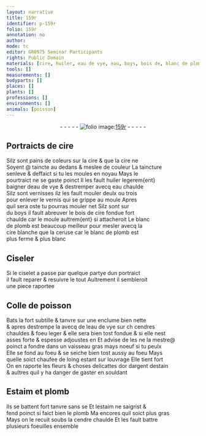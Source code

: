```yaml
---
layout: narrative
title: 159r
identifier: p-159r
folio: 159r
annotation: no
author:
mode: tc
editor: GR8975 Seminar Participants
rights: Public Domain
materials: [cire, huiler, eau de vye, eau, boys, bois de, blanc de plomb, cire blanche, ceruse, Colle de poisson, cendres, or, argent, estain, Estaim, plomb, estaim, cendre]
tools: []
measurements: []
bodyparts: []
places: []
plants: []
professions: []
environments: []
animals: [poisson]
---
```


<div class="folio" align="center">- - - - - <a href="http://gallica.bnf.fr/ark:/12148/btv1b10500001g/f323.item.r=" target="_blank"><img src="https://cu-mkp.github.io/2017-workshop-edition/assets/photo-icon.png" alt="folio image: " style="display:inline-block; margin-bottom:-3px;"/>159r</a> - - - - - </div>  
  

## Portraicts de <span class="m">cire</span>

 
Silz sont pains de coleurs sur la <span class="m">cire</span> & que la <span class="m">cire</span> ne<br/> Soyent @ taincte au dedans & meslee de couleur La taincture<br/> senleve & deffaict si tu les moules en noyau Mays le<br/> pourtraict ne se gaste poinct Il les fault <span class="m">huiler</span> legerem{ent}<br/> baigner d<span class="m">eau de vye</span> & destremper avecq <span class="m">eau</span> chaulde<br/> Silz sont vernisses ilz les fault mouler deulx ou trois<br/> pour enlever le vernis qui se grippe au moule Apres<br/> quil sera oste tu pourras mouler net Silz sont sur<br/> du <span class="m">boys</span> il fault abreuver le <span class="m">bois de</span> <span class="m">cire</span> fondue fort<br/> chaulde car le moule aultrem{ent} si attacheroit Le <span class="m">blanc<br/> de plomb</span> est beaucoup meilleur pour mesler avecq la<br/> <span class="m">cire blanche</span> que la <span class="m">ceruse</span> car le <span class="m">blanc de plomb</span> est<br/> plus ferme & plus blanc
 
 
  

##  Ciseler

 
Si le ciselet a passe par quelque partye dun portraict<br/> il fault reparer & resuivre le tout Aultrement il sembleroit<br/> une piece raportee
 
 
  

##  <span class="m">Colle de <span class="al">poisson</span></span>

 
Bats la fort subtille & tanvre sur une enclume bien nette<br/> & apres destrempe la avecq de l<span class="m">eau de vye</span> sur <span class="del">ch</span> <span class="m">cendres</span><br/> chauldes & foeu leger & elle sera bien tost fondue & si elle nest<br/> asses forte & espesse adjoustes en Et advise de <span class="del">les</span> ne la mestre@<br/> poinct a fondre dans un vaisseau gras mays noeuf si tu peulx<br/> Elle se fond au foeu & se seiche bien tost aussy au foeu Mays<br/> quelle soict chaufee de loing estant sur louvrage Elle tient fort<br/> On en raporte les fleurs & choses delicattes d<span class="m">or</span> d<span class="m">argent</span> d<span class="m">estain</span><br/> & aultres quil y ha danger de gaster en souldant
 
 
  

##  <span class="m">Estaim</span> et <span class="m">plomb</span>

 
Ils se battent fort tanvre <span class="del">sans se</span> Et l<span class="m">estaim</span> ne saigrist &<br/> fend poinct si faict bien le <span class="m">plomb</span> <span class="del">Ma</span> encores quil soict plus gras<br/> Mays on le recuit soubs la <span class="m">cendre</span> chaulde Et les fault battre<br/> plusieurs foeuilles ensemble
 
